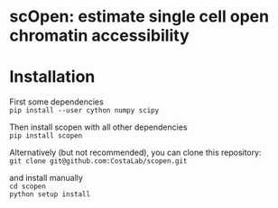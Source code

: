 # scOpen: estimate single cell open chromatin accessibility

# Installation
First some dependencies \
`pip install --user cython numpy scipy`

Then install scopen with all other dependencies \
`pip install scopen`

Alternatively (but not recommended), you can clone this repository: \
`git clone git@github.com:CostaLab/scopen.git`

and install manually \
`cd scopen` \
`python setup install`
